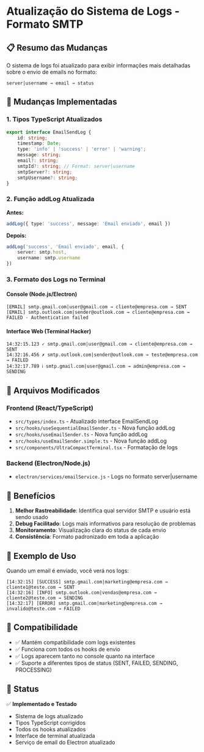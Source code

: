 # Atualização do Sistema de Logs - Formato SMTP

## 📋 Resumo das Mudanças

O sistema de logs foi atualizado para exibir informações mais detalhadas sobre o envio de emails no formato:

```
server|username → email → status
```

## 🔧 Mudanças Implementadas

### 1. Tipos TypeScript Atualizados

```typescript
export interface EmailSendLog {
    id: string;
    timestamp: Date;
    type: 'info' | 'success' | 'error' | 'warning';
    message: string;
    email?: string;
    smtpId?: string; // Format: server|username
    smtpServer?: string;
    smtpUsername?: string;
}
```

### 2. Função addLog Atualizada

**Antes:**
```typescript
addLog({ type: 'success', message: 'Email enviado', email })
```

**Depois:**
```typescript
addLog('success', 'Email enviado', email, { 
    server: smtp.host, 
    username: smtp.username 
})
```

### 3. Formato dos Logs no Terminal

#### Console (Node.js/Electron)
```
[EMAIL] smtp.gmail.com|user@gmail.com → cliente@empresa.com → SENT
[EMAIL] smtp.outlook.com|sender@outlook.com → cliente@empresa.com → FAILED - Authentication failed
```

#### Interface Web (Terminal Hacker)
```
14:32:15.123 ✓ smtp.gmail.com|user@gmail.com → cliente@empresa.com → SENT
14:32:16.456 ✗ smtp.outlook.com|sender@outlook.com → teste@empresa.com → FAILED
14:32:17.789 ℹ smtp.gmail.com|user@gmail.com → admin@empresa.com → SENDING
```

## 📁 Arquivos Modificados

### Frontend (React/TypeScript)
- `src/types/index.ts` - Atualizado interface EmailSendLog
- `src/hooks/useSequentialEmailSender.ts` - Nova função addLog
- `src/hooks/useEmailSender.ts` - Nova função addLog
- `src/hooks/useEmailSender.simple.ts` - Nova função addLog
- `src/components/UltraCompactTerminal.tsx` - Formatação de logs

### Backend (Electron/Node.js)
- `electron/services/emailService.js` - Logs no formato server|username

## 🎯 Benefícios

1. **Melhor Rastreabilidade**: Identifica qual servidor SMTP e usuário está sendo usado
2. **Debug Facilitado**: Logs mais informativos para resolução de problemas
3. **Monitoramento**: Visualização clara do status de cada envio
4. **Consistência**: Formato padronizado em toda a aplicação

## 📱 Exemplo de Uso

Quando um email é enviado, você verá nos logs:

```
[14:32:15] [SUCCESS] smtp.gmail.com|marketing@empresa.com → cliente1@teste.com → SENT
[14:32:16] [INFO] smtp.outlook.com|vendas@empresa.com → cliente2@teste.com → SENDING
[14:32:17] [ERROR] smtp.gmail.com|marketing@empresa.com → invalido@teste.com → FAILED
```

## 🔄 Compatibilidade

- ✅ Mantém compatibilidade com logs existentes
- ✅ Funciona com todos os hooks de envio
- ✅ Logs aparecem tanto no console quanto na interface
- ✅ Suporte a diferentes tipos de status (SENT, FAILED, SENDING, PROCESSING)

## 🚀 Status

✅ **Implementado e Testado**
- Sistema de logs atualizado
- Tipos TypeScript corrigidos
- Todos os hooks atualizados
- Interface de terminal atualizada
- Serviço de email do Electron atualizado
